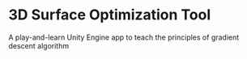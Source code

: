 # 3D Surface Optimization Tool
 A play-and-learn Unity Engine app to teach the principles of gradient descent algorithm
